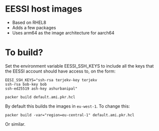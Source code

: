 # EESSI host images

- Based on RHEL8
- Adds a few packages
- Uses arm64 as the image architecture for aarch64

# To build?

Set the environment variable EESSI_SSH_KEYS to include all the keys that the EESSI account should have access to, on the form:

```
EESI_SSH_KEYS="ssh-rsa terjekv-key terjekv
ssh-rsa bob-key bob
ssh-ed25519 ash-key ashurbanipal"
```

```
packer build default.ami.pkr.hcl
```

By default this builds the images in `eu-west-1`. To change this:

```
packer build -var="region=eu-central-1" default.ami.pkr.hcl
```

Or similar.
